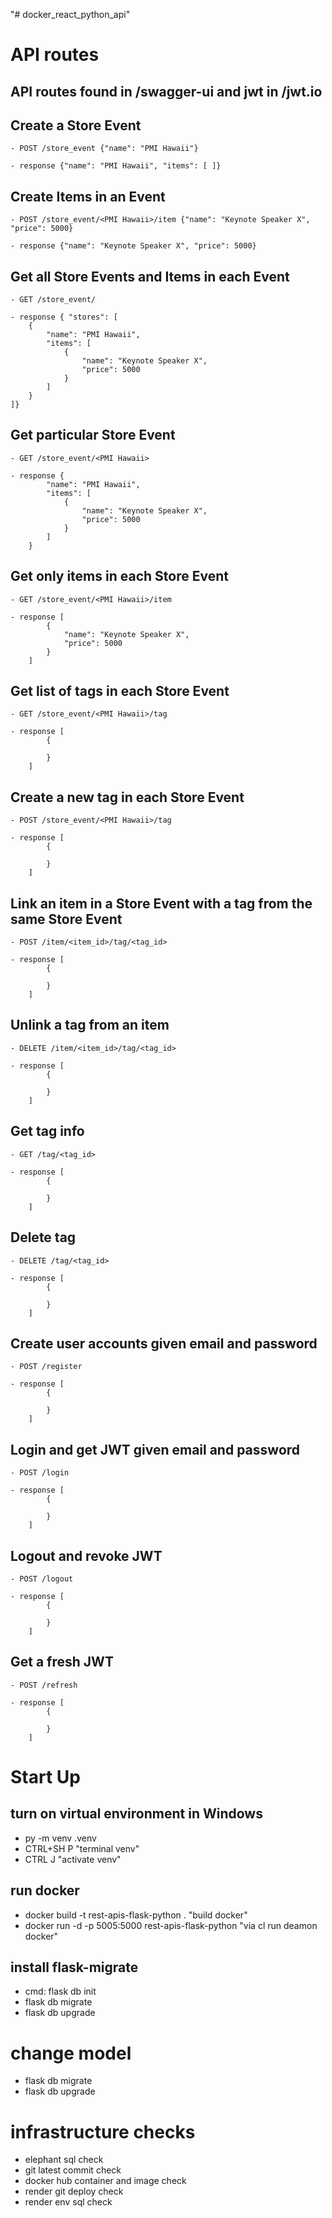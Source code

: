 "# docker_react_python_api" 

# API routes
## API routes found in /swagger-ui and jwt in /jwt.io

## Create a Store Event
```
- POST /store_event {"name": "PMI Hawaii"}

- response {"name": "PMI Hawaii", "items": [ ]}
```

## Create Items in an Event
```
- POST /store_event/<PMI Hawaii>/item {"name": "Keynote Speaker X", "price": 5000}

- response {"name": "Keynote Speaker X", "price": 5000}
```

## Get all Store Events and Items in each Event
```
- GET /store_event/

- response { "stores": [
    {
        "name": "PMI Hawaii",
        "items": [
            {
                "name": "Keynote Speaker X",
                "price": 5000
            }
        ]
    }
]}
```

## Get particular Store Event
```
- GET /store_event/<PMI Hawaii>

- response {
        "name": "PMI Hawaii",
        "items": [
            {
                "name": "Keynote Speaker X",
                "price": 5000
            }
        ]
    }
```

## Get only items in each Store Event
```
- GET /store_event/<PMI Hawaii>/item

- response [
        {
            "name": "Keynote Speaker X",
            "price": 5000
        }
    ]
```

## Get list of tags in each Store Event
```
- GET /store_event/<PMI Hawaii>/tag

- response [
        {
            
        }
    ]
```

## Create a new tag in each Store Event
```
- POST /store_event/<PMI Hawaii>/tag

- response [
        {
            
        }
    ]
```

## Link an item in a Store Event with a tag from the same Store Event
```
- POST /item/<item_id>/tag/<tag_id>

- response [
        {
            
        }
    ]
```

## Unlink a tag from an item
```
- DELETE /item/<item_id>/tag/<tag_id>

- response [
        {
            
        }
    ]
```

## Get tag info
```
- GET /tag/<tag_id>

- response [
        {
            
        }
    ]
```

## Delete tag
```
- DELETE /tag/<tag_id>

- response [
        {
             
        }
    ]
```

## Create user accounts given email and password
```
- POST /register

- response [
        {
             
        }
    ]
```

## Login and get JWT given email and password
```
- POST /login

- response [
        {
             
        }
    ]
```

## Logout and revoke JWT
```
- POST /logout

- response [
        {
             
        }
    ]
```

## Get a fresh JWT
```
- POST /refresh

- response [
        {
             
        }
    ]
```

# Start Up

## turn on virtual environment in Windows
- py -m venv .venv
- CTRL+SH P  "terminal venv" 
- CTRL J "activate venv"

## run docker
- docker build -t rest-apis-flask-python . "build docker"
- docker run -d -p 5005:5000 rest-apis-flask-python "via cl run deamon docker"

## install flask-migrate
- cmd: flask db init
- flask db migrate
- flask db upgrade

# change model
- flask db migrate
- flask db upgrade

# infrastructure checks
- elephant sql check
- git latest commit check
- docker hub container and image check
- render git deploy check
- render env sql check


